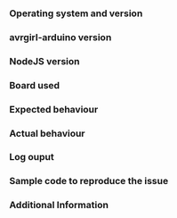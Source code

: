 ### Operating system and version
<!--- What OS and OS version are you running? -->

### avrgirl-arduino version
<!--- What version of avrgirl-arduino did you encounter the issue with? -->

### NodeJS version
<!--- What version of NodeJS did you encounter the issue with? -->

### Board used
<!-- What board did you encounter the issue with? -->

### Expected behaviour
<!-- What behaviour did you expect did occur? -->

### Actual behaviour
<!-- What unexpected behaviour occurred? -->

### Log ouput
<!-- Please include any relevant logs or output -->

### Sample code to reproduce the issue
<!-- Please include some sample code to reproduce the issue -->

### Additional Information
<!-- Any additional information that might be relevant -->